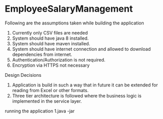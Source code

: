 # EmployeeSalaryManagement

Following are the assumptions taken while building the application
1. Currently only CSV files are needed
2. System should have java 8 installed.
3. System should have maven installed.
4. System should have internet connection and allowed to download dependencies from internet.
5. Authentication/Authorization is not required.
6. Encryption via HTTPS not necessary

Design Decisions
1. Application is build in such a way that in future it can be extended for reading from Excel or other formats.
2. Three tier architecture is followed where the business logic is implemented in the service layer.

running the application
1.java -jar 